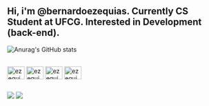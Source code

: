 ## Hi, i'm @bernardoezequias. Currently CS Student at UFCG. Interested in Development (back-end).

![Anurag's GitHub stats](https://github-readme-stats.vercel.app/api?username=bernardoezequias&show_icons=true&theme=gruvbox)

<div style="display: inline_block"><br>
<img align="center" alt="ezequias-py" height="30" width="40" src="https://cdn.jsdelivr.net/gh/devicons/devicon/icons/python/python-original.svg">
<img align="center" alt="ezequias-java" height="30" width="40" src="https://cdn.jsdelivr.net/gh/devicons/devicon/icons/java/java-original.svg">
<img align="center" alt="ezequias-spring" height="30" width="40" src="https://cdn.jsdelivr.net/gh/devicons/devicon/icons/spring/spring-original.svg">
<img align="center" alt="ezequias-postgresql" height="30" width="40" src="https://cdn.jsdelivr.net/gh/devicons/devicon/icons/postgresql/postgresql-original.svg">
</div>

##

<div>
<a href = "mailto:ezequias.bernardo@ccc.ufcg.edu.br"><img src="https://img.shields.io/badge/-Gmail-%23333?style=for-the-badge&logo=gmail&logoColor=white" target="_blank"></a>
 <a href="https://www.linkedin.com/in/ezequias-bernardo-30b207188/" target="_blank"><img src="https://img.shields.io/badge/-LinkedIn-%230077B5?style=for-the-badge&logo=linkedin&logoColor=white" target="_blank"></a>
</div>
